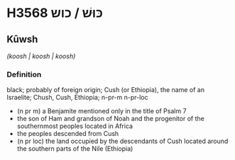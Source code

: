 # H3568 כּוּשׁ / כוש

## Kûwsh

_(koosh | koosh | koosh)_

### Definition

black; probably of foreign origin; Cush (or Ethiopia), the name of an Israelite; Chush, Cush, Ethiopia; n-pr-m n-pr-loc

- (n pr m) a Benjamite mentioned only in the title of Psalm 7
- the son of Ham and grandson of Noah and the progenitor of the southernmost peoples located in Africa
- the peoples descended from Cush
- (n pr loc) the land occupied by the descendants of Cush located around the southern parts of the Nile (Ethiopia)
